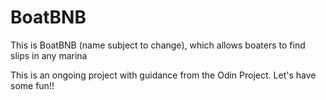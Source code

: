# BoatBNB

This is BoatBNB (name subject to change), which allows boaters to find slips in any marina 

This is an ongoing project with guidance from the Odin Project. Let's have some fun!!

